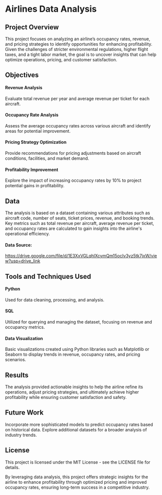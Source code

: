 # Airlines Data Analysis

## Project Overview
This project focuses on analyzing an airline’s occupancy rates, revenue, and pricing strategies to identify opportunities for enhancing profitability. Given the challenges of stricter environmental regulations, higher flight taxes, and a tight labor market, the goal is to uncover insights that can help optimize operations, pricing, and customer satisfaction.

## Objectives
#### Revenue Analysis 
Evaluate total revenue per year and average revenue per ticket for each aircraft.
#### Occupancy Rate Analysis
Assess the average occupancy rates across various aircraft and identify areas for potential improvement.
#### Pricing Strategy Optimization 
Provide recommendations for pricing adjustments based on aircraft conditions, facilities, and market demand.
#### Profitability Improvement
Explore the impact of increasing occupancy rates by 10% to project potential gains in profitability.
## Data
The analysis is based on a dataset containing various attributes such as aircraft code, number of seats, ticket prices, revenue, and booking trends. Key metrics such as total revenue per aircraft, average revenue per ticket, and occupancy rates are calculated to gain insights into the airline's operational efficiency. 
#### Data Source:
https://drive.google.com/file/d/1E3XxVGLqhlXcymQm15ocIv3yz5tk7jxW/view?usp=drive_link

## Tools and Techniques Used
#### Python
Used for data cleaning, processing, and analysis.
#### SQL
Utilized for querying and managing the dataset, focusing on revenue and occupancy metrics.
#### Data Visualization
Basic visualizations created using Python libraries such as Matplotlib or Seaborn to display trends in revenue, occupancy rates, and pricing scenarios.
## Results
The analysis provided actionable insights to help the airline refine its operations, adjust pricing strategies, and ultimately achieve higher profitability while ensuring customer satisfaction and safety.

## Future Work
Incorporate more sophisticated models to predict occupancy rates based on historical data.
Explore additional datasets for a broader analysis of industry trends.
## License
This project is licensed under the MIT License - see the LICENSE file for details.

By leveraging data analysis, this project offers strategic insights for the airline to enhance profitability through optimized pricing and improved occupancy rates, ensuring long-term success in a competitive industry.
